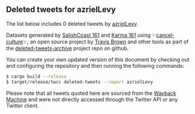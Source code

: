 ## Deleted tweets for azrielLevy

The list below includes 0 deleted tweets by
[azrielLevy](https://twitter.com/azrielLevy).



Datasets generated by [SalishCoast 161](https://twitter.com/SalishCoastA) and [Karma 161](https://twitter.com/KarmaOneSixOne)
using ✨[cancel-culture](https://github.com/travisbrown/cancel-culture)✨, an open source project by [Travis Brown](https://twitter.com/travisbrown) 
and other tools as part of the [deleted-tweets-archive](https://github.com/salcoast/deleted-tweets-archive/) project repo on github.

You can create your own updated version of this document by checking out and configuring the
repository and then running the following commands:

```bash
$ cargo build --release
$ target/release/twcc deleted-tweets --report azrielLevy
```

Please note that all tweets quoted here are sourced from the
[Wayback Machine](https://web.archive.org) and were not directly accessed through the Twitter API or
any Twitter client.

